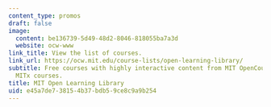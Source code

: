 ```yaml
---
content_type: promos
draft: false
image:
  content: be136739-5d49-48d2-8046-818055ba7a3d
  website: ocw-www
link_title: View the list of courses.
link_url: https://ocw.mit.edu/course-lists/open-learning-library/
subtitle: Free courses with highly interactive content from MIT OpenCourseWare and
  MITx courses.
title: MIT Open Learning Library
uid: e45a7de7-3815-4b37-bdb5-9ce8c9a9b254
---
```

